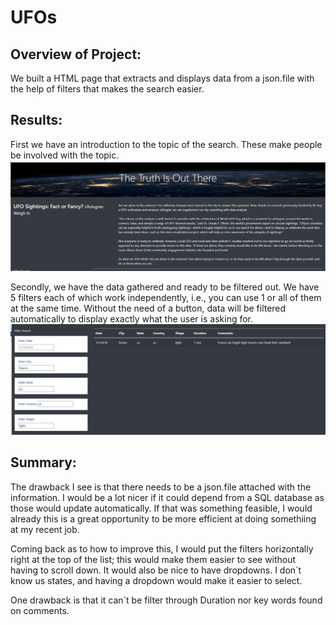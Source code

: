 # UFOs

## Overview of Project:
We built a HTML page that extracts and displays data from a json.file with the help of filters that makes the search easier.

## Results: 
First we have an introduction to the topic of the search. These make people be involved with the topic.
![imageA](https://github.com/karen-trena/UFOs/blob/main/A.png)

Secondly, we have the data gathered and ready to be filtered out. We have 5 filters each of which work independently, i.e., you can use 1 or all of them at the same time. Without the need of a button, data will be filtered automatically to display exactly what the user is asking for.
![imageB](https://github.com/karen-trena/UFOs/blob/main/B.png)

## Summary: 
The drawback I see is that there needs to be a json.file attached with the information. I would be a lot nicer if it could depend from a SQL database as those would update automatically. If that was something feasible, I would already this is a great opportunity to be more efficient at doing somethiing at my recent job.

Coming back as to how to improve this, I would put the filters horizontally right at the top of the list; this would make them easier to see without having to scroll down. It would also be nice to have dropdowns. I don´t know us states, and having a dropdown would make it easier to select.

One drawback is that it can´t be filter through Duration nor key words found on comments.
